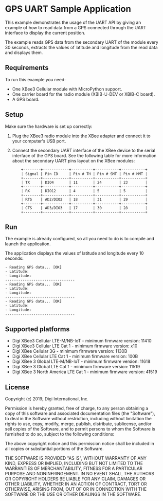 GPS UART Sample Application
===========================

This example demonstrates the usage of the UART API by giving an example
of how to read data from a GPS connected through the UART interface to
display the current position.

The example reads GPS data from the secondary UART of the module every 30
seconds, extracts the values of latitude and longitude from the read data
and displays them.

Requirements
------------

To run this example you need:

* One XBee3 Cellular module with MicroPython support.
* One carrier board for the radio module (XBIB-U-DEV or XBIB-C board).
* A GPS board.

Setup
-----

Make sure the hardware is set up correctly:

1. Plug the XBee3 radio module into the XBee adapter and connect it to your
   computer's USB port.
2. Connect the secondary UART interface of the XBee device to the serial
   interface of the GPS board. See the following table for more information
   about the secondary UART pins layout on the XBee modules:

           +--------+------------+----------+-----------+-----------+
           | Signal | Pin ID     | Pin # TH | Pin # SMT | Pin # MMT |
           +--------+------------+----------+-----------+-----------+
           | TX     | DIO4       | 11       | 24        | 23        |
           +--------+------------+----------+-----------+-----------+
           | RX     | DIO12      | 4        | 5         | 5         |
           +--------+------------+----------+-----------+-----------+
           | RTS    | AD2/DIO2   | 18       | 31        | 29        |
           +--------+------------+----------+-----------+-----------+
           | CTS    | AD3/DIO3   | 17       | 30        | 28        |
           +--------+------------+----------+-----------+-----------+

Run
---

The example is already configured, so all you need to do is to compile and
launch the application.

The application displays the values of latitude and longitude every 10 seconds:

    - Reading GPS data... [OK]
    - Latitude:
    - Longitude:
    --------------------------------
    - Reading GPS data... [OK]
    - Latitude:
    - Longitude:
    --------------------------------
    - Reading GPS data... [OK]
    - Latitude:
    - Longitude:
    --------------------------------

Supported platforms
-------------------

* Digi XBee3 Cellular LTE-M/NB-IoT - minimum firmware version: 11410
* Digi XBee3 Cellular LTE Cat 1 - minimum firmware version: x10
* Digi XBee Cellular 3G - minimum firmware version: 1130B
* Digi XBee Cellular LTE Cat 1 - minimum firmware version: 100B
* Digi XBee 3 Global LTE-M/NB-IoT - minimum firmware version: 11618
* Digi XBee 3 Global LTE Cat 1 - minimum firmware version: 11519
* Digi XBee 3 North America LTE Cat 1 - minimum firmware version: 41519

License
-------

Copyright (c) 2019, Digi International, Inc.

Permission is hereby granted, free of charge, to any person obtaining a copy
of this software and associated documentation files (the "Software"), to deal
in the Software without restriction, including without limitation the rights
to use, copy, modify, merge, publish, distribute, sublicense, and/or sell
copies of the Software, and to permit persons to whom the Software is
furnished to do so, subject to the following conditions:

The above copyright notice and this permission notice shall be included in all
copies or substantial portions of the Software.

THE SOFTWARE IS PROVIDED "AS IS", WITHOUT WARRANTY OF ANY KIND, EXPRESS OR
IMPLIED, INCLUDING BUT NOT LIMITED TO THE WARRANTIES OF MERCHANTABILITY,
FITNESS FOR A PARTICULAR PURPOSE AND NONINFRINGEMENT. IN NO EVENT SHALL THE
AUTHORS OR COPYRIGHT HOLDERS BE LIABLE FOR ANY CLAIM, DAMAGES OR OTHER
LIABILITY, WHETHER IN AN ACTION OF CONTRACT, TORT OR OTHERWISE, ARISING FROM,
OUT OF OR IN CONNECTION WITH THE SOFTWARE OR THE USE OR OTHER DEALINGS IN THE
SOFTWARE.
